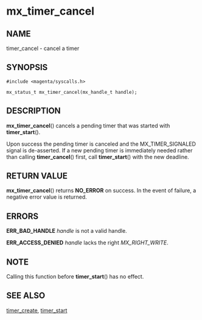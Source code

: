 # mx_timer_cancel

## NAME

timer_cancel - cancel a timer

## SYNOPSIS

```
#include <magenta/syscalls.h>

mx_status_t mx_timer_cancel(mx_handle_t handle);

```

## DESCRIPTION

**mx_timer_cancel**() cancels a pending timer that was started with
**timer_start**().

Upon success the pending timer is canceled and the MX_TIMER_SIGNALED
signal is de-asserted. If a new pending timer is immediately needed
rather than calling **timer_cancel**() first, call **timer_start**()
with the new deadline.

## RETURN VALUE

**mx_timer_cancel**() returns **NO_ERROR** on success.
In the event of failure, a negative error value is returned.

## ERRORS

**ERR_BAD_HANDLE**  *handle* is not a valid handle.

**ERR_ACCESS_DENIED**  *handle* lacks the right *MX_RIGHT_WRITE*.

## NOTE

Calling this function before **timer_start**() has no effect.

## SEE ALSO

[timer_create](timer_create.md),
[timer_start](timer_start.md)
